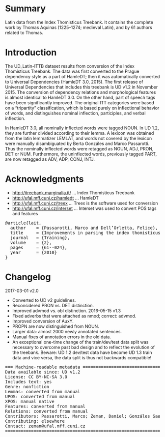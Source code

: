 # Summary

Latin data from the Index Thomisticus Treebank. It contains the complete work by Thomas Aquinas
(1225–1274; medieval Latin), and by 61 authors related to Thomas.


# Introduction

The UD_Latin-ITTB dataset results from conversion of the Index Thomisticus Treebank.
The data was first converted to the Prague dependency style as a part of HamleDT;
then it was automatically converted to Universal Dependencies (HamleDT 3.0, 2015). The first
release of Universal Dependencies that includes this treebank is UD v1.2 in November 2015. The
conversion of dependency relations and morphological features is almost identical to HamleDT
3.0. On the other hand, part of speech tags have been significantly improved. The original ITT
categories were based on a “tripartity” classification, which is based purely on inflectional
behavior of words, and distinguishes nominal inflection, participles, and verbal inflection.

In HamleDT 3.0, all nominally inflected words were tagged NOUN. In UD 1.2, they are further
divided according to their lemma. A lexicon was obtained from the latin lemmatizer LEMLAT, and
words not covered by the lexicon were manually disambiguated by Berta Gonzáles and Marco
Passarotti. Thus the nominally inflected words were retagged as NOUN, ADJ, PRON, DET or NUM.
Furthermore, the uninflected words, previously tagged PART, are now retagged as ADV, ADP, CONJ,
INTJ.


# Acknowledgments

* http://itreebank.marginalia.it/ ... Index Thomisticus Treebank
* http://ufal.mff.cuni.cz/hamledt ... HamleDT
* http://ufal.mff.cuni.cz/treex ... Treex is the software used for conversion
* http://ufal.mff.cuni.cz/interset ... Interset was used to convert POS tags and features

<pre>
@article{lait,
  author    = {Passarotti, Marco and Dell’Orletta, Felice},
  title     = {Improvements in parsing the index thomisticus treebank. Revision, combination and a feature model for medieval Latin},
  journal   = {Training},
  volume    = {2},
  pages     = {61--024},
  year      = {2010}
}
</pre>



# Changelog

2017-03-01 v2.0
  * Converted to UD v2 guidelines.
  * Reconsidered PRON vs. DET distinction.
  * Improved advmod vs. obl distinction.
2016-05-15 v1.3
  * Fixed adverbs that were attached as nmod; correct: advmod.
  * Improved conversion of AuxY.
  * PROPN are now distinguished from NOUN.
  * Larger data: almost 2000 newly annotated sentences.
  * Manual fixes of annotation errors in the old data.
  * An exceptional one-time change of the train/dev/test data split was
    necessary to overcome past bad design and to reflect the evolution of the
    treebank. Beware: UD 1.2 dev/test data have become UD 1.3 train data and
    vice versa, the data split is thus not backwards compatible!



<pre>
=== Machine-readable metadata =================================================
Data available since: UD v1.2
License: CC BY-NC-SA 3.0
Includes text: yes
Genre: nonfiction
Lemmas: converted from manual
UPOS: converted from manual
XPOS: manual native
Features: converted from manual
Relations: converted from manual
Contributors: Passarotti, Marco; Zeman, Daniel; Gonzáles Saavedra, Berta
Contributing: elsewhere
Contact: zeman@ufal.mff.cuni.cz
===============================================================================
</pre>
